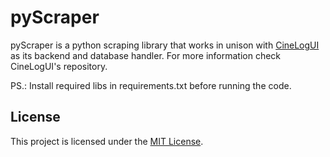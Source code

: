 # pyScraper

pyScraper is a python scraping library that works in unison with [CineLogUI](https://github.com/lgpaula/CineLogUI) as its backend and database handler. For more information check CineLogUI's repository.

PS.: Install required libs in requirements.txt before running the code.

## License

This project is licensed under the [MIT License](LICENSE).
